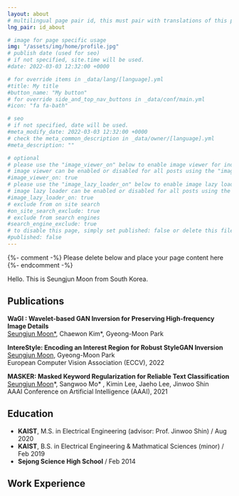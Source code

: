 ```yaml
---
layout: about
# multilingual page pair id, this must pair with translations of this page. (This name must be unique)
lng_pair: id_about

# image for page specific usage
img: "/assets/img/home/profile.jpg"
# publish date (used for seo)
# if not specified, site.time will be used.
#date: 2022-03-03 12:32:00 +0000

# for override items in _data/lang/[language].yml
#title: My title
#button_name: "My button"
# for override side_and_top_nav_buttons in _data/conf/main.yml
#icon: "fa fa-bath"

# seo
# if not specified, date will be used.
#meta_modify_date: 2022-03-03 12:32:00 +0000
# check the meta_common_description in _data/owner/[language].yml
#meta_description: ""

# optional
# please use the "image_viewer_on" below to enable image viewer for individual pages or posts (_posts/ or [language]/_posts folders).
# image viewer can be enabled or disabled for all posts using the "image_viewer_posts: true" setting in _data/conf/main.yml.
#image_viewer_on: true
# please use the "image_lazy_loader_on" below to enable image lazy loader for individual pages or posts (_posts/ or [language]/_posts folders).
# image lazy loader can be enabled or disabled for all posts using the "image_lazy_loader_posts: true" setting in _data/conf/main.yml.
#image_lazy_loader_on: true
# exclude from on site search
#on_site_search_exclude: true
# exclude from search engines
#search_engine_exclude: true
# to disable this page, simply set published: false or delete this file
#published: false
---
```


{%- comment -%} Please delete below and place your page content here {%- endcomment -%}

Hello. This is Seungjun Moon from South Korea.

## Publications

**WaGI : Wavelet-based GAN Inversion for Preserving High-frequency Image Details**  
<u>Seungjun Moon\*</u>, Chaewon Kim\*, Gyeong-Moon Park

**IntereStyle: Encoding an Interest Region for Robust StyleGAN Inversion**  
<u>Seungjun Moon</u>, Gyeong-Moon Park  
European Computer Vision Association (ECCV), 2022

**MASKER: Masked Keyword Regularization for Reliable Text Classification**  
<u>Seungjun Moon</u>\*, Sangwoo Mo\* , Kimin Lee, Jaeho Lee, Jinwoo Shin  
AAAI Conference on Artificial Intelligence (AAAI), 2021

## Education

- **KAIST**, M.S. in Electrical Engineering (advisor: Prof. Jinwoo Shin) / Aug 2020
- **KAIST**, B.S. in Electrical Engineering & Mathmatical Sciences (minor) / Feb 2019
- **Sejong Science High School** / Feb 2014

## Work Experience

